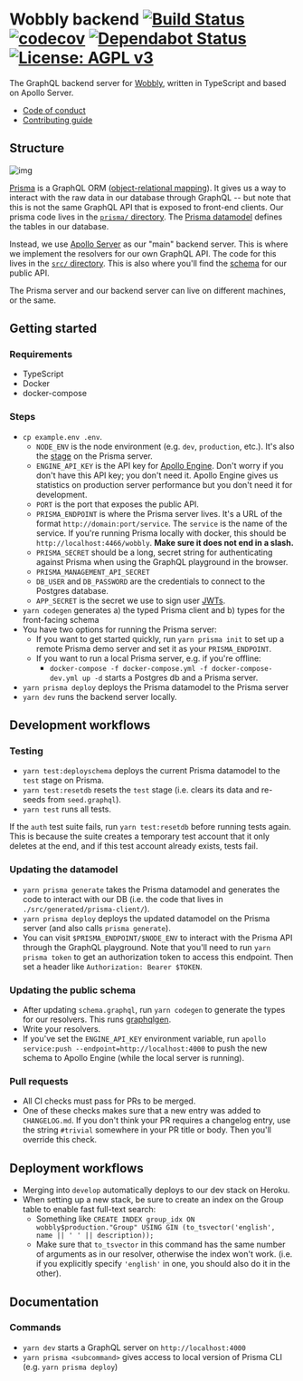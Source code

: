 # Wobbly backend [![Build Status](https://travis-ci.com/Wobbly-App/graphql-backend.svg?branch=develop)](https://travis-ci.com/Wobbly-App/graphql-backend) [![codecov](https://codecov.io/gh/Wobbly-App/graphql-backend/branch/develop/graph/badge.svg)](https://codecov.io/gh/Wobbly-App/graphql-backend) [![Dependabot Status](https://api.dependabot.com/badges/status?host=github&repo=Wobbly-App/graphql-backend)](https://dependabot.com) [![License: AGPL v3](https://img.shields.io/badge/License-AGPL%20v3-blue.svg)](https://www.gnu.org/licenses/agpl-3.0)

The GraphQL backend server for [Wobbly](https://wobbly.app), written in TypeScript and based on Apollo Server.

* [Code of conduct](https://github.com/Wobbly-App/wobbly-frontend/blob/develop/CODE-OF-CONDUCT.md)
* [Contributing guide](https://github.com/Wobbly-App/wobbly-frontend/blob/develop/CONTRIBUTING.md)

## Structure

![img](diagram.png)

[Prisma](https://www.prisma.io/) is a GraphQL ORM ([object-relational mapping](https://en.wikipedia.org/wiki/Object-relational_mapping)). It gives us a way to interact with the raw data in our database through GraphQL -- but note that this is not the same GraphQL API that is exposed to front-end clients. Our prisma code lives in the [`prisma/` directory](./prisma/). The [Prisma datamodel](./prisma/datamodel.prisma) defines the tables in our database.

Instead, we use [Apollo Server](https://github.com/apollographql/apollo-server) as our "main" backend server. This is where we implement the resolvers for our own GraphQL API. The code for this lives in the [`src/` directory](./src/). This is also where you'll find the [schema](./src/schema.graphql) for our public API.

The Prisma server and our backend server can live on different machines, or the same.

## Getting started

### Requirements

- TypeScript
- Docker
- docker-compose

### Steps

- `cp example.env .env`.
  - `NODE_ENV` is the node environment (e.g. `dev`, `production`, etc.). It's also the [stage](https://www.prisma.io/forum/t/what-is-the-purpose-of-prisma-service-and-stage-in-the-prisma-yml/4699) on the Prisma server.
  - `ENGINE_API_KEY` is the API key for [Apollo Engine](https://engine.apollographql.com). Don't worry if you don't have this API key; you don't need it. Apollo Engine gives us statistics on production server performance but you don't need it for development.
  - `PORT` is the port that exposes the public API.
  - `PRISMA_ENDPOINT` is where the Prisma server lives. It's a URL of the format `http://domain:port/service`. The `service` is the name of the service. If you're running Prisma locally with docker, this should be `http://localhost:4466/wobbly`. **Make sure it does not end in a slash.**
  - `PRISMA_SECRET` should be a long, secret string for authenticating against Prisma when using the GraphQL playground in the browser.
  - `PRISMA_MANAGEMENT_API_SECRET`
  - `DB_USER` and `DB_PASSWORD` are the credentials to connect to the Postgres database.
  - `APP_SECRET` is the secret we use to sign user [JWTs](https://en.wikipedia.org/wiki/JSON_Web_Token).
- `yarn codegen` generates a) the typed Prisma client and b) types for the front-facing schema
- You have two options for running the Prisma server:
  - If you want to get started quickly, run `yarn prisma init` to set up a remote Prisma demo server and set it as your `PRISMA_ENDPOINT`.
  - If you want to run a local Prisma server, e.g. if you're offline:
    - `docker-compose -f docker-compose.yml -f docker-compose-dev.yml up -d` starts a Postgres db and a Prisma server.
- `yarn prisma deploy` deploys the Prisma datamodel to the Prisma server
- `yarn dev` runs the backend server locally.

## Development workflows

### Testing
- `yarn test:deployschema` deploys the current Prisma datamodel to the `test` stage on Prisma.
- `yarn test:resetdb` resets the `test` stage (i.e. clears its data and re-seeds from `seed.graphql`).
- `yarn test` runs all tests.

If the `auth` test suite fails, run `yarn test:resetdb` before running tests again. This is because the suite
creates a temporary test account that it only deletes at the end, and if this test account already exists, tests fail.

### Updating the datamodel

- `yarn prisma generate` takes the Prisma datamodel and generates the code to interact with our DB (i.e. the code that lives in `./src/generated/prisma-client/`).
- `yarn prisma deploy` deploys the updated datamodel on the Prisma server (and also calls `prisma generate`).
- You can visit `$PRISMA_ENDPOINT/$NODE_ENV` to interact with the Prisma API through the GraphQL playground. Note that you'll need to run `yarn prisma token` to get an authorization token to access this endpoint. Then set a header like `Authorization: Bearer $TOKEN`.

### Updating the public schema

- After updating `schema.graphql`, run `yarn codegen` to generate the types for our resolvers. This runs [graphqlgen](https://github.com/prisma/graphqlgen).
- Write your resolvers.
- If you've set the `ENGINE_API_KEY` environment variable, run `apollo service:push --endpoint=http://localhost:4000` to push the new schema to Apollo Engine (while the local server is running).

### Pull requests

- All CI checks must pass for PRs to be merged.
- One of these checks makes sure that a new entry was added to `CHANGELOG.md`. If you don't think your PR requires a changelog entry, use the string `#trivial` somewhere in your PR title or body. Then you'll override this check.

## Deployment workflows

- Merging into `develop` automatically deploys to our dev stack on Heroku.
- When setting up a new stack, be sure to create an index on the Group table to enable fast full-text search:
  - Something like `CREATE INDEX group_idx ON wobbly$production."Group" USING GIN (to_tsvector('english', name || ' ' || description));`
  - Make sure that `to_tsvector` in this command has the same number of arguments as in our resolver, otherwise the index won't work. (i.e. if you explicitly specify `'english'`
    in one, you should also do it in the other).

## Documentation

### Commands

- `yarn dev` starts a GraphQL server on `http://localhost:4000`
- `yarn prisma <subcommand>` gives access to local version of Prisma CLI (e.g. `yarn prisma deploy`)
